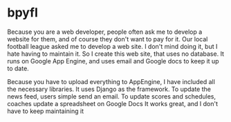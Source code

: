 bpyfl
=====

Because you are a web developer, people often ask me to develop a website for them, and of course they don't want to pay 
for it. Our local football league asked me to develop a web site. I don't mind doing it, but I hate having to maintain it.
So I create this web site, that uses no database. It runs on Google App Engine, and uses email and Google docs to keep it up
to date. 

Because you have to upload everything to AppEngine, I have included all the necessary libraries. It uses Django as the framework.
To update the news feed, users simple send an email. To update scores and schedules, coaches update a spreadsheet on Google Docs
It works great, and I don't have to keep maintaining it
